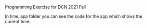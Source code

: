 Programming Exercise for DCN 2021 Fall

In time_app folder you can see the code for the app which shows the current time.
